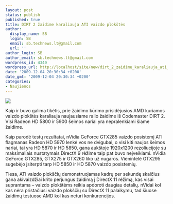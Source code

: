 ```yaml
---
layout: post
status: publish
published: true
title: DIRT 2 žaidime karaliauja ATI vaizdo plokštės
author:
  display_name: SB
  login: SB
  email: sb.technews.lt@gmail.com
  url: ''
author_login: SB
author_email: sb.technews.lt@gmail.com
wordpress_id: 4340
wordpress_url: http://localhost/site/new/dirt_2_zaidime_karaliauja_ati_vaizdo_plokstes/
date: '2009-12-04 20:30:34 +0200'
date_gmt: '2009-12-04 20:30:34 +0200'
categories:
- Naujienos
---
```

<div class="imgright"><img src="http://t0.gstatic.com/images?q=tbn:UKIYmbIhqChTMM:http://www.gameplanet.co.nz/art/full/989125.jpg"  /></div>
<p>Kaip ir buvo galima tikėtis, prie žaidimo kūrimo prisidėjusios AMD kuriamos vaizdo plokštės karaliauja naujausiame ralio žaidime iš Codemaster DIRT 2. Visi Radeon HD 5800 ir 5900 šeimos nariai yra nepralenkiami šiame žaidime.</p>
<p>Kaip parodė testų rezultatai, nVidia GeForce GTX285 vaizdo posistemį ATI flagmanas Radeon HD 5970 lenkė vos ne dvigubai, o visi kiti naujos šeimos nariai, tai yra HD 5870 ir HD 5850, gana aukštoje 1920x1200 rezoliucijoje su maksimaliais nustatymais DirectX 9 rėžime taip pat buvo neįveikiami. nVidia GeForce GTX285, GTX275 ir GTX260 liko už nugaros. Vienintelė GTX295 sugebėjo įsiterpti tarp HD 5850 ir HD 5870 vaizdo posistemių.</p>
<p>Tiesa, ATI vaizdo plokščių demonstruojamas kadrų per sekundę skaičius gana akivaizdžiai krito perjungus žaidimą į DirectX 11 rėžimą, kas visai suprantama – vaizdo plokštėms reikia apdoroti daugiau detalių. nVidai kol kas nėra pristačiusi vaizdo plokščių su DirectX 11 palaikymu, tad šiuose žaidimų testuose AMD kol kas neturi konkurencijos.</p>
